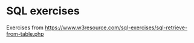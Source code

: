 # SQL exercises

Exercises from https://www.w3resource.com/sql-exercises/sql-retrieve-from-table.php
